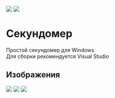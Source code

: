 ![](https://img.shields.io/badge/Platform-Windows-green)
![](https://img.shields.io/badge/.NET-4.6.1-yellow)
# Секундомер
Простой секундомер для Windows  
Для сборки рекомендуется Visual Studio
## Изображения
![](https://user-images.githubusercontent.com/103951737/164985073-eaaba9e8-66ee-4b4e-a380-9715a26b2b3d.png)
![](https://user-images.githubusercontent.com/103951737/164988243-5793d8f4-1629-4d81-9a0d-438da64df8a3.png)
![](https://user-images.githubusercontent.com/103951737/164988283-1a93b3b1-8ff6-4f00-bf52-65f7fffbd8f8.png)
